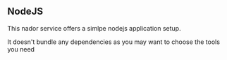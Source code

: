 ## NodeJS

This nador service offers a simlpe nodejs application setup.

It doesn't bundle any dependencies as you may want to choose the tools you need
